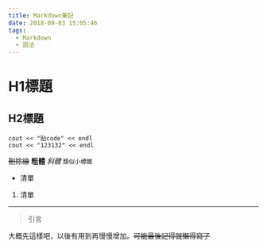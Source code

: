 ```yaml
---
title: Markdown筆記
date: 2018-09-03 15:05:46
tags: 
  - Markdown
  - 語法
---
```

# H1標題
## H2標題
```
cout << "貼code" << endl
cout << "123132" << endl
``` 
~~刪除線~~
**粗體**
*斜體*
`類似小標籤`
+ 清單
1. 清單
---
> 引言

大概先這樣吧，以後有用到再慢慢增加。~~可能最後記得就懶得寫了~~